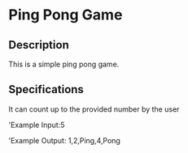 # Ping Pong Game

## Description

This is a simple ping pong game.

## Specifications

It can count up to the provided number by the user

  'Example Input:5

  'Example Output: 1,2,Ping,4,Pong
